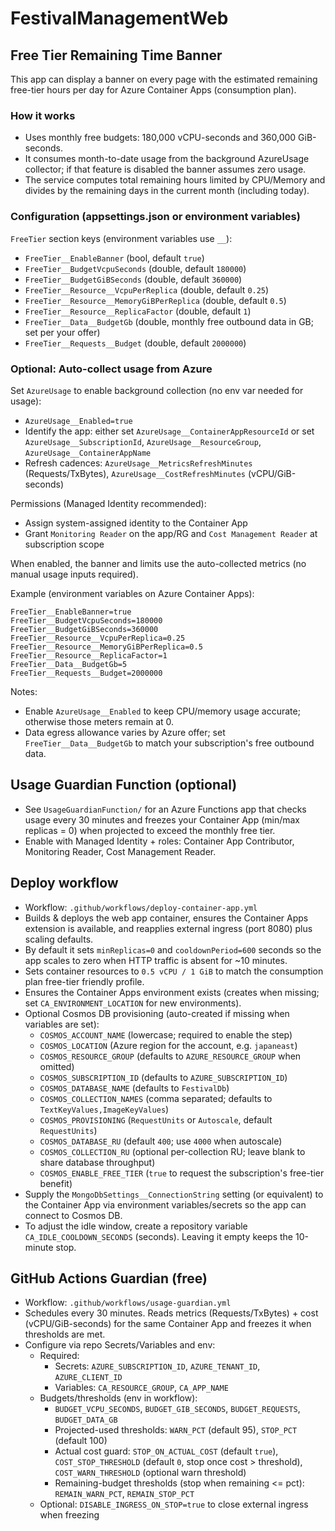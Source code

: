 # FestivalManagementWeb

## Free Tier Remaining Time Banner

This app can display a banner on every page with the estimated remaining free-tier hours per day for Azure Container Apps (consumption plan).

### How it works
- Uses monthly free budgets: 180,000 vCPU-seconds and 360,000 GiB-seconds.
- It consumes month-to-date usage from the background AzureUsage collector; if that feature is disabled the banner assumes zero usage.
- The service computes total remaining hours limited by CPU/Memory and divides by the remaining days in the current month (including today).

### Configuration (appsettings.json or environment variables)

`FreeTier` section keys (environment variables use `__`):

- `FreeTier__EnableBanner` (bool, default `true`)
- `FreeTier__BudgetVcpuSeconds` (double, default `180000`)
- `FreeTier__BudgetGiBSeconds` (double, default `360000`)
- `FreeTier__Resource__VcpuPerReplica` (double, default `0.25`)
- `FreeTier__Resource__MemoryGiBPerReplica` (double, default `0.5`)
- `FreeTier__Resource__ReplicaFactor` (double, default `1`)
- `FreeTier__Data__BudgetGb` (double, monthly free outbound data in GB; set per your offer)
- `FreeTier__Requests__Budget` (double, default `2000000`)

### Optional: Auto-collect usage from Azure

Set `AzureUsage` to enable background collection (no env var needed for usage):

- `AzureUsage__Enabled=true`
- Identify the app: either set `AzureUsage__ContainerAppResourceId` or set `AzureUsage__SubscriptionId`, `AzureUsage__ResourceGroup`, `AzureUsage__ContainerAppName`
- Refresh cadences: `AzureUsage__MetricsRefreshMinutes` (Requests/TxBytes), `AzureUsage__CostRefreshMinutes` (vCPU/GiB-seconds)

Permissions (Managed Identity recommended):
- Assign system-assigned identity to the Container App
- Grant `Monitoring Reader` on the app/RG and `Cost Management Reader` at subscription scope

When enabled, the banner and limits use the auto-collected metrics (no manual usage inputs required).

Example (environment variables on Azure Container Apps):

```
FreeTier__EnableBanner=true
FreeTier__BudgetVcpuSeconds=180000
FreeTier__BudgetGiBSeconds=360000
FreeTier__Resource__VcpuPerReplica=0.25
FreeTier__Resource__MemoryGiBPerReplica=0.5
FreeTier__Resource__ReplicaFactor=1
FreeTier__Data__BudgetGb=5
FreeTier__Requests__Budget=2000000
```

Notes:
- Enable `AzureUsage__Enabled` to keep CPU/memory usage accurate; otherwise those meters remain at 0.
- Data egress allowance varies by Azure offer; set `FreeTier__Data__BudgetGb` to match your subscription's free outbound data.

## Usage Guardian Function (optional)

- See `UsageGuardianFunction/` for an Azure Functions app that checks usage every 30 minutes and freezes your Container App (min/max replicas = 0) when projected to exceed the monthly free tier.
- Enable with Managed Identity + roles: Container App Contributor, Monitoring Reader, Cost Management Reader.

## Deploy workflow

- Workflow: `.github/workflows/deploy-container-app.yml`
- Builds & deploys the web app container, ensures the Container Apps extension is available, and reapplies external ingress (port 8080) plus scaling defaults.
- By default it sets `minReplicas=0` and `cooldownPeriod=600` seconds so the app scales to zero when HTTP traffic is absent for ~10 minutes.
- Sets container resources to `0.5 vCPU / 1 GiB` to match the consumption plan free-tier friendly profile.
- Ensures the Container Apps environment exists (creates when missing; set `CA_ENVIRONMENT_LOCATION` for new environments).
- Optional Cosmos DB provisioning (auto-created if missing when variables are set):
  - `COSMOS_ACCOUNT_NAME` (lowercase; required to enable the step)
  - `COSMOS_LOCATION` (Azure region for the account, e.g. `japaneast`)
  - `COSMOS_RESOURCE_GROUP` (defaults to `AZURE_RESOURCE_GROUP` when omitted)
  - `COSMOS_SUBSCRIPTION_ID` (defaults to `AZURE_SUBSCRIPTION_ID`)
  - `COSMOS_DATABASE_NAME` (defaults to `FestivalDb`)
  - `COSMOS_COLLECTION_NAMES` (comma separated; defaults to `TextKeyValues,ImageKeyValues`)
  - `COSMOS_PROVISIONING` (`RequestUnits` or `Autoscale`, default `RequestUnits`)
  - `COSMOS_DATABASE_RU` (default `400`; use `4000` when autoscale)
  - `COSMOS_COLLECTION_RU` (optional per-collection RU; leave blank to share database throughput)
  - `COSMOS_ENABLE_FREE_TIER` (`true` to request the subscription's free-tier benefit)
- Supply the `MongoDbSettings__ConnectionString` setting (or equivalent) to the Container App via environment variables/secrets so the app can connect to Cosmos DB.
- To adjust the idle window, create a repository variable `CA_IDLE_COOLDOWN_SECONDS` (seconds). Leaving it empty keeps the 10-minute stop.

## GitHub Actions Guardian (free)

- Workflow: `.github/workflows/usage-guardian.yml`
- Schedules every 30 minutes. Reads metrics (Requests/TxBytes) + cost (vCPU/GiB-seconds) for the same Container App and freezes it when thresholds are met.
- Configure via repo Secrets/Variables and env:
  - Required:
    - Secrets: `AZURE_SUBSCRIPTION_ID`, `AZURE_TENANT_ID`, `AZURE_CLIENT_ID`
    - Variables: `CA_RESOURCE_GROUP`, `CA_APP_NAME`
  - Budgets/thresholds (env in workflow):
    - `BUDGET_VCPU_SECONDS`, `BUDGET_GIB_SECONDS`, `BUDGET_REQUESTS`, `BUDGET_DATA_GB`
    - Projected-used thresholds: `WARN_PCT` (default 95), `STOP_PCT` (default 100)
    - Actual cost guard: `STOP_ON_ACTUAL_COST` (default `true`), `COST_STOP_THRESHOLD` (default `0`, stop once cost > threshold), `COST_WARN_THRESHOLD` (optional warn threshold)
    - Remaining-budget thresholds (stop when remaining <= pct): `REMAIN_WARN_PCT`, `REMAIN_STOP_PCT`
  - Optional: `DISABLE_INGRESS_ON_STOP=true` to close external ingress when freezing
